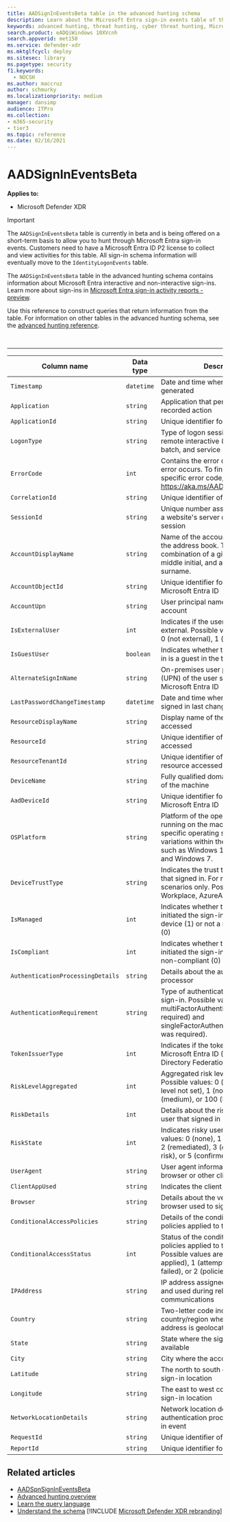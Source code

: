 ```yaml
---
title: AADSignInEventsBeta table in the advanced hunting schema
description: Learn about the Microsoft Entra sign-in events table of the advanced hunting schema
keywords: advanced hunting, threat hunting, cyber threat hunting, Microsoft 365 Defender, microsoft 365, m365, search, query, telemetry, schema reference, kusto, table, column, data type, description, file, IP address, device, machine, user, account, identity, AAD
search.product: eADQiWindows 10XVcnh
search.appverid: met150
ms.service: defender-xdr
ms.mktglfcycl: deploy
ms.sitesec: library
ms.pagetype: security
f1.keywords: 
  - NOCSH
ms.author: maccruz
author: schmurky
ms.localizationpriority: medium
manager: dansimp
audience: ITPro
ms.collection: 
- m365-security
- tier3
ms.topic: reference
ms.date: 02/16/2021
---
```


# AADSignInEventsBeta

**Applies to:**

- Microsoft Defender XDR

> [!IMPORTANT]
> The `AADSignInEventsBeta` table is currently in beta and is being offered on a short-term basis to allow you to hunt through Microsoft Entra sign-in events. Customers need to have a Microsoft Entra ID P2 license to collect and view activities for this table. All sign-in schema information will eventually move to the `IdentityLogonEvents` table.

The `AADSignInEventsBeta` table in the advanced hunting schema contains information about Microsoft Entra interactive and non-interactive sign-ins. Learn more about sign-ins in [Microsoft Entra sign-in activity reports - preview](/azure/active-directory/reports-monitoring/concept-all-sign-ins).

Use this reference to construct queries that return information from the table. For information on other tables in the advanced hunting schema, see the [advanced hunting reference](/windows/security/threat-protection/microsoft-defender-atp/advanced-hunting-reference).

<br>

****

|Column name|Data type|Description|
|---|---|---|
|`Timestamp`|`datetime`|Date and time when the record was generated|
|`Application`|`string`|Application that performed the recorded action|
|`ApplicationId`|`string`|Unique identifier for the application|
|`LogonType`|`string`|Type of logon session, interactive, remote interactive (RDP), network, batch, and service|
|`ErrorCode`|`int`|Contains the error code if a sign-in error occurs. To find a description of a specific error code, visit <https://aka.ms/AADsigninsErrorCodes>.|
|`CorrelationId`|`string`|Unique identifier of the sign-in event|
|`SessionId`|`string`|Unique number assigned to a user by a website's server during the visit or session|
|`AccountDisplayName`|`string`|Name of the account user displayed in the address book. Typically a combination of a given or first name, a middle initial, and a last name or surname.|
|`AccountObjectId`|`string`|Unique identifier for the account in Microsoft Entra ID|
|`AccountUpn`|`string`|User principal name (UPN) of the account|
|`IsExternalUser`|`int`|Indicates if the user that signed in is external. Possible values: -1 (not set), 0 (not external), 1 (external).|
|`IsGuestUser`|`boolean`|Indicates whether the user that signed in is a guest in the tenant|
|`AlternateSignInName`|`string`|On-premises user principal name (UPN) of the user signing in to Microsoft Entra ID|
|`LastPasswordChangeTimestamp`|`datetime`|Date and time when the user that signed in last changed their password|
|`ResourceDisplayName`|`string`|Display name of the resource accessed|
|`ResourceId`|`string`|Unique identifier of the resource accessed|
|`ResourceTenantId`|`string`|Unique identifier of the tenant of the resource accessed|
|`DeviceName`|`string`|Fully qualified domain name (FQDN) of the machine|
|`AadDeviceId`|`string`|Unique identifier for the device in Microsoft Entra ID|
|`OSPlatform`|`string`|Platform of the operating system running on the machine. Indicates specific operating systems, including variations within the same family, such as Windows 11, Windows 10, and Windows 7.|
|`DeviceTrustType`|`string`|Indicates the trust type of the device that signed in. For managed device scenarios only. Possible values are Workplace, AzureAd, and ServerAd.|
|`IsManaged`|`int`|Indicates whether the device that initiated the sign-in is a managed device (1) or not a managed device (0)|
|`IsCompliant`|`int`|Indicates whether the device that initiated the sign-in is compliant (1) or non-compliant (0)|
|`AuthenticationProcessingDetails`|`string`|Details about the authentication processor|
|`AuthenticationRequirement`|`string`|Type of authentication required for the sign-in. Possible values: multiFactorAuthentication (MFA was required) and singleFactorAuthentication (no MFA was required).|
|`TokenIssuerType`|`int`|Indicates if the token issuer is Microsoft Entra ID (0) or Active Directory Federation Services (1)|
|`RiskLevelAggregated`|`int`|Aggregated risk level during sign-in. Possible values: 0 (aggregated risk level not set), 1 (none), 10 (low), 50 (medium), or 100 (high).|
|`RiskDetails`|`int`|Details about the risky state of the user that signed in|
|`RiskState`|`int`|Indicates risky user state. Possible values: 0 (none), 1 (confirmed safe), 2 (remediated), 3 (dismissed), 4 (at risk), or 5 (confirmed compromised).|
|`UserAgent`|`string`|User agent information from the web browser or other client application|
|`ClientAppUsed`|`string`|Indicates the client app used|
|`Browser`|`string`|Details about the version of the browser used to sign in|
|`ConditionalAccessPolicies`|`string`|Details of the conditional access policies applied to the sign-in event|
|`ConditionalAccessStatus`|`int`|Status of the conditional access policies applied to the sign-in. Possible values are 0 (policies applied), 1 (attempt to apply policies failed), or 2 (policies not applied).|
|`IPAddress`|`string`|IP address assigned to the endpoint and used during related network communications|
|`Country`|`string`|Two-letter code indicating the country/region where the client IP address is geolocated|
|`State`|`string`|State where the sign-in occurred, if available|
|`City`|`string`|City where the account user is located|
|`Latitude`|`string`|The north to south coordinates of the sign-in location|
|`Longitude`|`string`|The east to west coordinates of the sign-in location|
|`NetworkLocationDetails`|`string`|Network location details of the authentication processor of the sign-in event|
|`RequestId`|`string`|Unique identifier of the request|
|`ReportId`|`string`|Unique identifier for the event|

## Related articles

- [AADSpnSignInEventsBeta](./advanced-hunting-aadspnsignineventsbeta-table.md)
- [Advanced hunting overview](/windows/security/threat-protection/microsoft-defender-atp/advanced-hunting-overview)
- [Learn the query language](/windows/security/threat-protection/microsoft-defender-atp/advanced-hunting-query-language)
- [Understand the schema](/windows/security/threat-protection/microsoft-defender-atp/advanced-hunting-schema-reference)
[!INCLUDE [Microsoft Defender XDR rebranding](../../includes/defender-m3d-techcommunity.md)]
